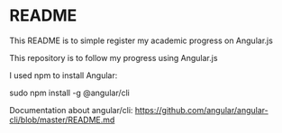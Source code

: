 # README #

This README is to simple register my academic progress on Angular.js

This repository is to follow my progress using Angular.js

I used npm to install Angular:

sudo npm install -g @angular/cli

Documentation about angular/cli: https://github.com/angular/angular-cli/blob/master/README.md


